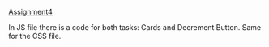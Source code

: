[Assignment4](https://docs.google.com/document/d/1XJoyokejSVN0Mn_STSmDzoslLcd-NenTG3DZzXr7usY/edit)

In JS file there is a code for both tasks: Cards and Decrement Button. Same for the CSS file.
